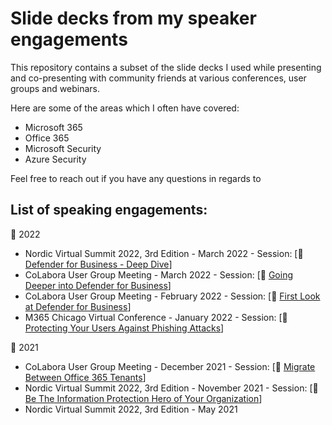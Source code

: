 # Slide decks from my speaker engagements
This repository contains a subset of the slide decks I used while presenting and co-presenting with community friends at various conferences, user groups and webinars.

Here are some of the areas which I often have covered:
- Microsoft 365
- Office 365
- Microsoft Security
- Azure Security

Feel free to reach out if you have any questions in regards to 

## List of speaking engagements:
📅 2022
- Nordic Virtual Summit 2022, 3rd Edition - March 2022 - Session: [💾 <a href = "https://github.com/peterschmidtdk/Slidedecks/blob/main/2022/2022.03%20-%20NVS22%20-%20PeterSchmidtAndMortenThomsen%20-%20Defender%20for%20Business%20Deep%20Dive%20-%20Public.pdf"> Defender for Business - Deep Dive</a>] 
- CoLabora User Group Meeting - March 2022 - Session: [💾 <a href = "https://github.com/peterschmidtdk/Slidedecks/blob/main/2022/2022.03%20-%20CoLabora%202022%20March%20-%20Going%20Deeper%20into%20Defender%20for%20Business.pdf"> Going Deeper into Defender for Business</a>] 
- CoLabora User Group Meeting - February 2022 - Session: [💾 <a href = "https://github.com/peterschmidtdk/Slidedecks/blob/main/2022/2022.02%20-%20CoLabora%202022%20February%20-%20First%20Look%20at%20Defender%20for%20Business.pdf"> First Look at Defender for Business</a>] 
- M365 Chicago Virtual Conference - January 2022 - Session: [💾 <a href = "https://github.com/peterschmidtdk/Slidedecks/blob/main/2022/2022.01%20-%20M365%20-%20Peter%20Schmidt%20-%20Protecting%20Your%20Users%20Against%20Phishing%20Attacks.pdf"> Protecting Your Users Against Phishing Attacks</a>] 

📅 2021
- CoLabora User Group Meeting - December 2021 - Session: [💾 <a href = "https://github.com/peterschmidtdk/Slidedecks/blob/main/2021/2021.12%20-%20CoLabora%20December%202021%20-%20Migrate%20Between%20Office%20365%20Tenants.pdf"> Migrate Between Office 365 Tenants</a>] 
- Nordic Virtual Summit 2022, 3rd Edition - November 2021 - Session: [💾 <a href = "https://github.com/peterschmidtdk/Slidedecks/blob/main/2021/2021.11%20-%20NVS2021%20-%20PeterSchmidtAndMortenThomsen%20-%20Be%20the%20Information%20Protection%20Hero%20In%20Your%20Organization.pdf"> Be The Information Protection Hero of Your Organization</a>] 
- Nordic Virtual Summit 2022, 3rd Edition - May 2021
